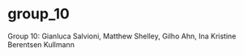 # group_10
Group 10: Gianluca Salvioni, Matthew Shelley, Gilho Ahn, Ina Kristine Berentsen Kullmann

